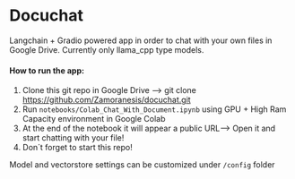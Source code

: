 # Docuchat

Langchain + Gradio powered app in order to chat with your own files in Google Drive. Currently only llama_cpp type models.


#### How to run the app:

1. Clone this git repo in Google Drive --> git clone https://github.com/Zamoranesis/docuchat.git
2. Run `notebooks/Colab_Chat_With_Document.ipynb` using GPU + High Ram Capacity environment in Google Colab
3. At the end of the notebook it will appear a public URL--> Open it and start chatting with your file!
4. Don´t forget to start this repo!


Model and vectorstore settings can be customized under `/config` folder


